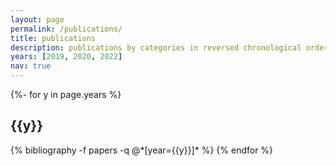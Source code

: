 ```yaml
---
layout: page
permalink: /publications/
title: publications
description: publications by categories in reversed chronological order. generated by jekyll-scholar.
years: [2019, 2020, 2022]
nav: true
---
```

<!-- _pages/publications.md -->
<div class="publications">

{%- for y in page.years %}
  <h2 class="year">{{y}}</h2>
  {% bibliography -f papers -q @*[year={{y}}]* %}
{% endfor %}

</div>
